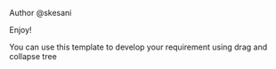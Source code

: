 

Author @skesani

Enjoy!

You can use this template to develop your requirement using drag and collapse tree
